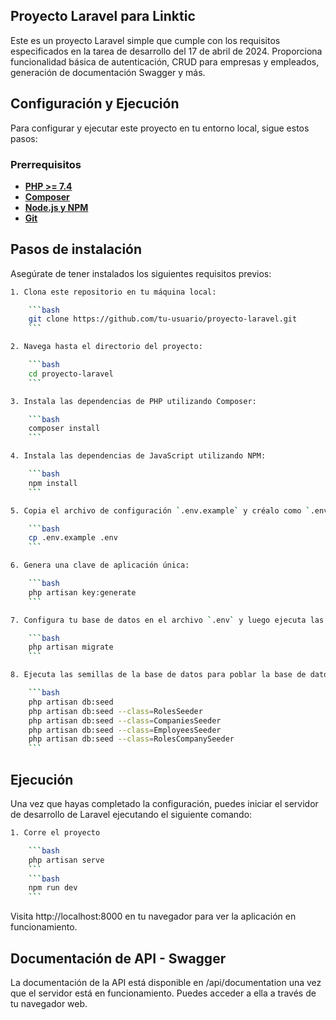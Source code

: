 ## Proyecto Laravel para Linktic

Este es un proyecto Laravel simple que cumple con los requisitos especificados en la tarea de desarrollo del 17 de abril de 2024. Proporciona funcionalidad básica de autenticación, CRUD para empresas y empleados, generación de documentación Swagger y más.

## Configuración y Ejecución

Para configurar y ejecutar este proyecto en tu entorno local, sigue estos pasos:

### Prerrequisitos

- **[PHP >= 7.4]()**
- **[Composer]()**
- **[Node.js y NPM]()**
- **[Git]()**

## Pasos de instalación

Asegúrate de tener instalados los siguientes requisitos previos:

````bash
1. Clona este repositorio en tu máquina local:

    ```bash
    git clone https://github.com/tu-usuario/proyecto-laravel.git
    ```

2. Navega hasta el directorio del proyecto:

    ```bash
    cd proyecto-laravel
    ```

3. Instala las dependencias de PHP utilizando Composer:

    ```bash
    composer install
    ```

4. Instala las dependencias de JavaScript utilizando NPM:

    ```bash
    npm install
    ```

5. Copia el archivo de configuración `.env.example` y créalo como `.env`:

    ```bash
    cp .env.example .env
    ```

6. Genera una clave de aplicación única:

    ```bash
    php artisan key:generate
    ```

7. Configura tu base de datos en el archivo `.env` y luego ejecuta las migraciones de la base de datos para crear las tablas necesarias:

    ```bash
    php artisan migrate
    ```

8. Ejecuta las semillas de la base de datos para poblar la base de datos con datos de ejemplo:

    ```bash
    php artisan db:seed
    php artisan db:seed --class=RolesSeeder
    php artisan db:seed --class=CompaniesSeeder
    php artisan db:seed --class=EmployeesSeeder
    php artisan db:seed --class=RolesCompanySeeder
    ```
````



## Ejecución

Una vez que hayas completado la configuración, puedes iniciar el servidor de desarrollo de Laravel ejecutando el siguiente comando:


````bash
1. Corre el proyecto

    ```bash
    php artisan serve
    ```
    ```bash
    npm run dev
    ```
````

Visita http://localhost:8000 en tu navegador para ver la aplicación en funcionamiento.

##  Documentación de API - Swagger
La documentación de la API está disponible en /api/documentation una vez que el servidor está en funcionamiento. Puedes acceder a ella a través de tu navegador web.

